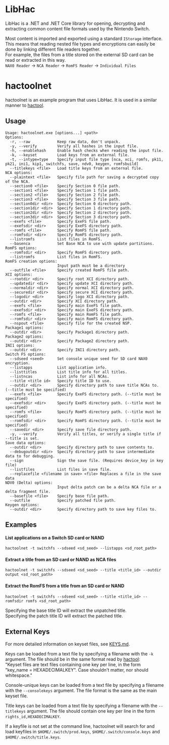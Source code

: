 # LibHac

LibHac is a .NET and .NET Core library for opening, decrypting and extracting common content file formats used by the Nintendo Switch.

Most content is imported and exported using a standard `IStorage` interface. This means that reading nested file types and encryptions can easily be done by linking different file readers together.  
For example, the files from a title stored on the external SD card can be read or extracted in this way.  
`NAX0 Reader` -> `NCA Reader` -> `RomFS Reader` -> `Individual Files`

# hactoolnet

hactoolnet is an example program that uses LibHac. It is used in a similar manner to [hactool](https://github.com/SciresM/hactool).

## Usage
```
Usage: hactoolnet.exe [options...] <path>
Options:
  -r, --raw            Keep raw data, don't unpack.
  -y, --verify         Verify all hashes in the input file.
  -h, --enablehash     Enable hash checks when reading the input file.
  -k, --keyset         Load keys from an external file.
  -t, --intype=type    Specify input file type [nca, xci, romfs, pk11, pk21, ini1, kip1, switchfs, save, ndv0, keygen, romfsbuild]
  --titlekeys <file>   Load title keys from an external file.
NCA options:
  --plaintext <file>   Specify file path for saving a decrypted copy of the NCA.
  --section0 <file>    Specify Section 0 file path.
  --section1 <file>    Specify Section 1 file path.
  --section2 <file>    Specify Section 2 file path.
  --section3 <file>    Specify Section 3 file path.
  --section0dir <dir>  Specify Section 0 directory path.
  --section1dir <dir>  Specify Section 1 directory path.
  --section2dir <dir>  Specify Section 2 directory path.
  --section3dir <dir>  Specify Section 3 directory path.
  --exefs <file>       Specify ExeFS file path.
  --exefsdir <dir>     Specify ExeFS directory path.
  --romfs <file>       Specify RomFS file path.
  --romfsdir <dir>     Specify RomFS directory path.
  --listromfs          List files in RomFS.
  --basenca            Set Base NCA to use with update partitions.
RomFS options:
  --romfsdir <dir>     Specify RomFS directory path.
  --listromfs          List files in RomFS.
RomFS creation options:
                       Input path must be a directory
  --outfile <file>     Specify created RomFS file path.
XCI options:
  --rootdir <dir>      Specify root XCI directory path.
  --updatedir <dir>    Specify update XCI directory path.
  --normaldir <dir>    Specify normal XCI directory path.
  --securedir <dir>    Specify secure XCI directory path.
  --logodir <dir>      Specify logo XCI directory path.
  --outdir <dir>       Specify XCI directory path.
  --exefs <file>       Specify main ExeFS file path.
  --exefsdir <dir>     Specify main ExeFS directory path.
  --romfs <file>       Specify main RomFS file path.
  --romfsdir <dir>     Specify main RomFS directory path.
  --nspout <file>      Specify file for the created NSP.
Package1 options:
  --outdir <dir>       Specify Package1 directory path.
Package2 options:
  --outdir <dir>       Specify Package2 directory path.
INI1 options:
  --outdir <dir>       Specify INI1 directory path.
Switch FS options:
  --sdseed <seed>      Set console unique seed for SD card NAX0 encryption.
  --listapps           List application info.
  --listtitles         List title info for all titles.
  --listncas           List info for all NCAs.
  --title <title id>   Specify title ID to use.
  --outdir <dir>       Specify directory path to save title NCAs to. (--title must be specified)
  --exefs <file>       Specify ExeFS directory path. (--title must be specified)
  --exefsdir <dir>     Specify ExeFS directory path. (--title must be specified)
  --romfs <file>       Specify RomFS directory path. (--title must be specified)
  --romfsdir <dir>     Specify RomFS directory path. (--title must be specified)
  --savedir <dir>      Specify save file directory path.
  -y, --verify         Verify all titles, or verify a single title if --title is set.
Save data options:
  --outdir <dir>       Specify directory path to save contents to.
  --debugoutdir <dir>  Specify directory path to save intermediate data to for debugging.
  --sign               Sign the save file. (Requires device_key in key file)
  --listfiles          List files in save file.
  --replacefile <filename in save> <file> Replaces a file in the save data
NDV0 (Delta) options:
                       Input delta patch can be a delta NCA file or a delta fragment file.
  --basefile <file>    Specify base file path.
  --outfile            Specify patched file path.
Keygen options:
  --outdir <dir>       Specify directory path to save key files to.
```

## Examples

#### List applications on a Switch SD card or NAND
`hactoolnet -t switchfs --sdseed <sd_seed> --listapps <sd_root_path>`

#### Extract a title from an SD card or NAND as NCA files
`hactoolnet -t switchfs --sdseed <sd_seed> --title <title_id> --outdir output <sd_root_path>`

#### Extract the RomFS from a title from an SD card or NAND
`hactoolnet -t switchfs --sdseed <sd_seed> --title <title_id> --romfsdir romfs <sd_root_path>`

Specifying the base title ID will extract the unpatched title.  
Specifying the patch title ID will extract the patched title.

## External Keys

For more detailed information on keyset files, see [KEYS.md](KEYS.md).

Keys can be loaded from a text file by specifying a filename with the `-k` argument. The file should be in the same format read by [hactool](https://github.com/SciresM/hactool#external-keys):  
"Keyset files are text files containing one key per line, in the form "key_name = HEXADECIMALKEY". Case shouldn't matter, nor should whitespace."

Console-unique keys can be loaded from a text file by specifying a filename with the `--consolekeys` argument. The file format is the same as the main keyset file.

Title keys can be loaded from a text file by specifying a filename with the `--titlekeys` argument. The file should contain one key per line in the form `rights_id,HEXADECIMALKEY`.

If a keyfile is not set at the command line, hactoolnet will search for and load keyfiles in `$HOME/.switch/prod.keys`, `$HOME/.switch/console.keys` and `$HOME/.switch/title.keys`.